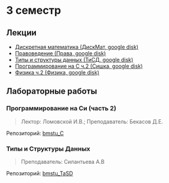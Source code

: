 # 3 семестр

## Лекции

- [Дискретная математика (ДискМат, google disk)](https://drive.google.com/drive/u/0/folders/1PILxguO-HStkF7r_SjKG-ZfeReETqs1B)
- [Правоведение (Права, google disk)](https://drive.google.com/drive/u/0/folders/1JhlnJL95EJuXZ-oL6BbsCTh9F2IaaYHo)
- [Типы и структуры данных (ТиСД, google disk)](https://drive.google.com/drive/u/0/folders/1yvn4TcVjdxEAz6w39w-DTnlJDTurkAm7)
- [Программирование на С ч.2 (Сишка, google disk)](https://drive.google.com/drive/u/0/folders/1fDY4wI9mSZ2_9kRIXHvjpDO9gaiuzRHi)
- [Физика ч.2 (Физика, google disk)](https://drive.google.com/drive/u/0/folders/1nFs5bLrBkYg4bGEm4KVQmPjnY4B8s8sM)

## Лабораторные работы

### Программирование на Си (часть 2)
> Лектор: Ломовской И.В.; Преподаватель: Бекасов Д.Е.

Репозиторий: [bmstu_C](https://github.com/Mansurow/bmstu_c/tree/master/semester_3)

### Типы и Структуры Данных
> Преподаватель: Силантьева А.В

Репозиторий: [bmstu_TaSD](https://github.com/Mansurow/bmstu_TaSD)
